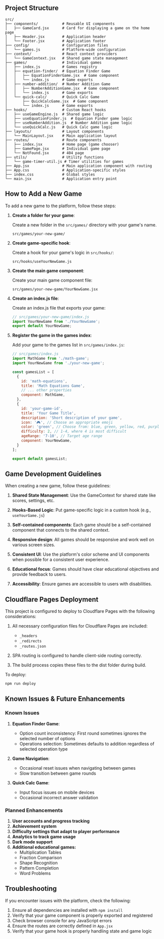 ## Project Structure

```
src/
├── components/           # Reusable UI components
│   ├── GameCard.jsx      # Card for displaying a game on the home page
│   ├── Header.jsx        # Application header
│   └── Footer.jsx        # Application footer
├── config/               # Configuration files
│   └── games.js          # Platform-wide configuration
├── context/              # React context providers
│   └── GameContext.jsx   # Shared game state management
├── games/                # Individual games
│   ├── index.js          # Games registry
│   ├── equation-finder/  # Equation Finder Game
│   │   ├── EquationFinderGame.jsx  # Game component
│   │   └── index.js      # Game exports
│   ├── number-addition/  # Number Addition Game  
│   │   ├── NumberAdditionGame.jsx  # Game component
│   │   └── index.js      # Game exports
│   └── quick-calc/       # Quick Calc Game
│       ├── QuickCalcGame.jsx  # Game component
│       └── index.js      # Game exports
├── hooks/                # Custom React hooks
│   ├── useGameEngine.js  # Shared game logic
│   ├── useEquationFinder.js  # Equation Finder game logic
│   ├── useNumberAddition.js  # Number Addition game logic
│   └── useQuickCalc.js   # Quick Calc game logic
├── layouts/              # Layout components
│   └── MainLayout.jsx    # Main application layout
├── routes/               # Route components
│   ├── index.jsx         # Home page (game chooser)
│   ├── GamePage.jsx      # Individual game page
│   └── NotFound.jsx      # 404 page
├── utils/                # Utility functions
│   └── game-timer-util.js # Timer utilities for games
├── App.jsx               # Main application component with routing
├── App.css               # Application-specific styles
├── index.css             # Global styles
└── main.jsx              # Application entry point
```

## How to Add a New Game

To add a new game to the platform, follow these steps:

1. **Create a folder for your game**:
   
   Create a new folder in the `src/games/` directory with your game's name.
   ```
   src/games/your-new-game/
   ```

2. **Create game-specific hook**:
   
   Create a hook for your game's logic in `src/hooks/`:
   ```
   src/hooks/useYourNewGame.js
   ```

3. **Create the main game component**:
   
   Create your main game component file:
   ```
   src/games/your-new-game/YourNewGame.jsx
   ```

4. **Create an index.js file**:
   
   Create an index.js file that exports your game:
   ```javascript
   // src/games/your-new-game/index.js
   import YourNewGame from './YourNewGame';
   export default YourNewGame;
   ```

5. **Register the game in the games index**:
   
   Add your game to the games list in `src/games/index.js`:
   ```javascript
   // src/games/index.js
   import MathGame from './math-game';
   import YourNewGame from './your-new-game';

   const gamesList = [
     {
       id: 'math-equations',
       title: 'Math Equations Game',
       // ... other properties
       component: MathGame,
     },
     {
       id: 'your-game-id',
       title: 'Your Game Title',
       description: 'Short description of your game',
       icon: '🎮', // Choose an appropriate emoji
       color: 'green', // Choose from: blue, green, yellow, red, purple
       difficulty: 2, // 1-4, where 4 is most difficult
       ageRange: '7-10', // Target age range
       component: YourNewGame,
     }
   ];

   export default gamesList;
   ```

## Game Development Guidelines

When creating a new game, follow these guidelines:

1. **Shared State Management**: Use the GameContext for shared state like scores, settings, etc.

2. **Hooks-Based Logic**: Put game-specific logic in a custom hook (e.g., `useYourGame.js`)

3. **Self-contained components**: Each game should be a self-contained component that connects to the shared context.

4. **Responsive design**: All games should be responsive and work well on various screen sizes.

5. **Consistent UI**: Use the platform's color scheme and UI components when possible for a consistent user experience.

6. **Educational focus**: Games should have clear educational objectives and provide feedback to users.

7. **Accessibility**: Ensure games are accessible to users with disabilities.

## Cloudflare Pages Deployment

This project is configured to deploy to Cloudflare Pages with the following considerations:

1. All necessary configuration files for Cloudflare Pages are included:
   - `_headers`
   - `_redirects`
   - `_routes.json`

2. SPA routing is configured to handle client-side routing correctly.

3. The build process copies these files to the dist folder during build.

To deploy:
```bash
npm run deploy
```

## Known Issues & Future Enhancements

### Known Issues

1. **Equation Finder Game**: 
   - Option count inconsistency: First round sometimes ignores the selected number of options
   - Operations selection: Sometimes defaults to addition regardless of selected operation type

2. **Game Navigation**:
   - Occasional reset issues when navigating between games
   - Slow transition between game rounds

3. **Quick Calc Game**:
   - Input focus issues on mobile devices
   - Occasional incorrect answer validation

### Planned Enhancements

1. **User accounts and progress tracking**
2. **Achievement system**
3. **Difficulty settings that adapt to player performance**
4. **Analytics to track game usage**
5. **Dark mode support**
6. **Additional educational games:**
   - Multiplication Tables
   - Fraction Comparison
   - Shape Recognition
   - Pattern Completion
   - Word Problems

## Troubleshooting

If you encounter issues with the platform, check the following:

1. Ensure all dependencies are installed with `npm install`
2. Verify that your game component is properly exported and registered
3. Check browser console for any JavaScript errors
4. Ensure the routes are correctly defined in `App.jsx`
5. Verify that your game hook is properly handling state and game logic